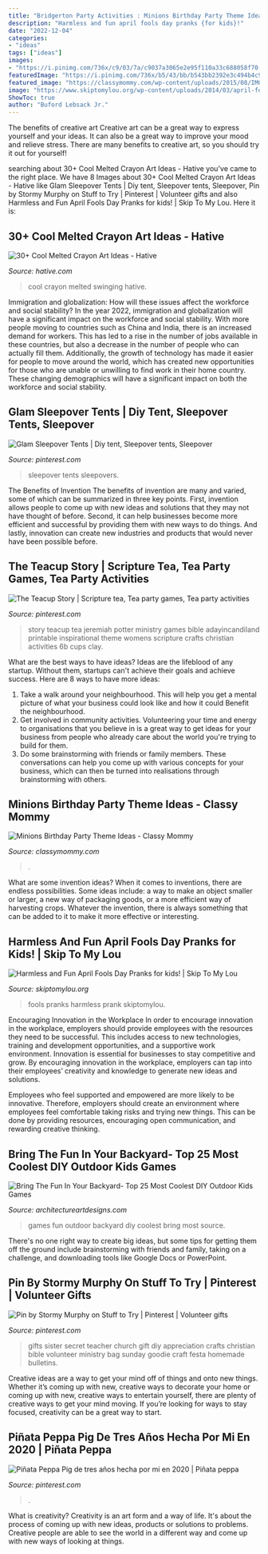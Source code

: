 ```yaml
---
title: "Bridgerton Party Activities : Minions Birthday Party Theme Ideas"
description: "Harmless and fun april fools day pranks {for kids}!"
date: "2022-12-04"
categories:
- "ideas"
tags: ["ideas"]
images:
- "https://i.pinimg.com/736x/c9/03/7a/c9037a3065e2e95f110a33c688058f70.jpg"
featuredImage: "https://i.pinimg.com/736x/b5/43/bb/b543bb2392e3c494b4c9388235113d15.jpg"
featured_image: "https://classymommy.com/wp-content/uploads/2015/08/IMG_0336.jpg"
image: "https://www.skiptomylou.org/wp-content/uploads/2014/03/april-fools-for-kids-1.jpg"
ShowToc: true
author: "Buford Lebsack Jr."
---
```



The benefits of creative art
Creative art can be a great way to express yourself and your ideas. It can also be a great way to improve your mood and relieve stress. There are many benefits to creative art, so you should try it out for yourself!

	

		
searching about 30+ Cool Melted Crayon Art Ideas - Hative you've came to the right place. We have 8 Images about 30+ Cool Melted Crayon Art Ideas - Hative like Glam Sleepover Tents | Diy tent, Sleepover tents, Sleepover, Pin by Stormy Murphy on Stuff to Try | Pinterest | Volunteer gifts and also Harmless and Fun April Fools Day Pranks for kids! | Skip To My Lou. Here it is:
		
    
## 30+ Cool Melted Crayon Art Ideas - Hative

<img loading=lazy src="https://hative.com/wp-content/uploads/2014/04/melted-crayon-art/16-girl-swinging.jpg" onerror="this.onerror=null;this.src='https://tse3.mm.bing.net/th?id=OIP.mtToqc8gxJVeDjf_11pDoAHaJ4&amp;pid=15.1';" alt="30+ Cool Melted Crayon Art Ideas - Hative">

_Source: hative.com_

>cool crayon melted swinging hative. 

	

Immigration and globalization: How will these issues affect the workforce and social stability?
In the year 2022, immigration and globalization will have a significant impact on the workforce and social stability. With more people moving to countries such as China and India, there is an increased demand for workers. This has led to a rise in the number of jobs available in these countries, but also a decrease in the number of people who can actually fill them. Additionally, the growth of technology has made it easier for people to move around the world, which has created new opportunities for those who are unable or unwilling to find work in their home country. These changing demographics will have a significant impact on both the workforce and social stability.

    
## Glam Sleepover Tents | Diy Tent, Sleepover Tents, Sleepover

<img loading=lazy src="https://i.pinimg.com/736x/c9/03/7a/c9037a3065e2e95f110a33c688058f70.jpg" onerror="this.onerror=null;this.src='https://tse4.mm.bing.net/th?id=OIP.9UihzsQP10r9VW2f_2haOgHaJ3&amp;pid=15.1';" alt="Glam Sleepover Tents | Diy tent, Sleepover tents, Sleepover">

_Source: pinterest.com_

>sleepover tents sleepovers. 

	

The Benefits of Invention
The benefits of invention are many and varied, some of which can be summarized in three key points. First, invention allows people to come up with new ideas and solutions that they may not have thought of before. Second, it can help businesses become more efficient and successful by providing them with new ways to do things. And lastly, innovation can create new industries and products that would never have been possible before.

    
## The Teacup Story | Scripture Tea, Tea Party Games, Tea Party Activities

<img loading=lazy src="https://i.pinimg.com/736x/1d/33/e5/1d33e526808a604c5368a2ce77b0c13c.jpg" onerror="this.onerror=null;this.src='https://tse3.mm.bing.net/th?id=OIP.6I3Tfknk7jHM_mptvv47BAHaLH&amp;pid=15.1';" alt="The Teacup Story | Scripture tea, Tea party games, Tea party activities">

_Source: pinterest.com_

>story teacup tea jeremiah potter ministry games bible adayincandiland printable inspirational theme womens scripture crafts christian activities 6b cups clay. 

	

What are the best ways to have ideas?
Ideas are the lifeblood of any startup. Without them, startups can't achieve their goals and achieve success. Here are 8 ways to have more ideas:
1. Take a walk around your neighbourhood. This will help you get a mental picture of what your business could look like and how it could Benefit the neighbourhood.
2. Get involved in community activities. Volunteering your time and energy to organisations that you believe in is a great way to get ideas for your business from people who already care about the world you're trying to build for them. 
3. Do some brainstorming with friends or family members. These conversations can help you come up with various concepts for your business, which can then be turned into realisations through brainstorming with others. 

    
## Minions Birthday Party Theme Ideas - Classy Mommy

<img loading=lazy src="https://classymommy.com/wp-content/uploads/2015/08/IMG_0336.jpg" onerror="this.onerror=null;this.src='https://tse3.mm.bing.net/th?id=OIP.EeCMJwmRcwA-KeoIb0oVSgHaJ4&amp;pid=15.1';" alt="Minions Birthday Party Theme Ideas - Classy Mommy">

_Source: classymommy.com_

>. 

	

What are some invention ideas?
When it comes to inventions, there are endless possibilities. Some ideas include: a way to make an object smaller or larger, a new way of packaging goods, or a more efficient way of harvesting crops. Whatever the invention, there is always something that can be added to it to make it more effective or interesting.

    
## Harmless And Fun April Fools Day Pranks for Kids! | Skip To My Lou

<img loading=lazy src="https://www.skiptomylou.org/wp-content/uploads/2014/03/april-fools-for-kids-1.jpg" onerror="this.onerror=null;this.src='https://tse2.mm.bing.net/th?id=OIP.8OjxnwrztxjrcvCyooFV3wHaKl&amp;pid=15.1';" alt="Harmless and Fun April Fools Day Pranks for kids! | Skip To My Lou">

_Source: skiptomylou.org_

>fools pranks harmless prank skiptomylou. 

	

Encouraging Innovation in the Workplace
In order to encourage innovation in the workplace, employers should provide employees with the resources they need to be successful. This includes access to new technologies, training and development opportunities, and a supportive work environment.
Innovation is essential for businesses to stay competitive and grow. By encouraging innovation in the workplace, employers can tap into their employees’ creativity and knowledge to generate new ideas and solutions.

Employees who feel supported and empowered are more likely to be innovative. Therefore, employers should create an environment where employees feel comfortable taking risks and trying new things. This can be done by providing resources, encouraging open communication, and rewarding creative thinking.

    
## Bring The Fun In Your Backyard- Top 25 Most Coolest DIY Outdoor Kids Games

<img loading=lazy src="https://www.architectureartdesigns.com/wp-content/uploads/2015/04/232.jpg" onerror="this.onerror=null;this.src='https://tse3.mm.bing.net/th?id=OIP.kIthIT88o_hIGQC-y82VzAHaLS&amp;pid=15.1';" alt="Bring The Fun In Your Backyard- Top 25 Most Coolest DIY Outdoor Kids Games">

_Source: architectureartdesigns.com_

>games fun outdoor backyard diy coolest bring most source. 

	

There's no one right way to create big ideas, but some tips for getting them off the ground include brainstorming with friends and family, taking on a challenge, and downloading tools like Google Docs or PowerPoint.

    
## Pin By Stormy Murphy On Stuff To Try | Pinterest | Volunteer Gifts

<img loading=lazy src="https://i.pinimg.com/736x/b5/43/bb/b543bb2392e3c494b4c9388235113d15.jpg" onerror="this.onerror=null;this.src='https://tse3.mm.bing.net/th?id=OIP.1qXtyoHrFHJhE-M71umwewHaNL&amp;pid=15.1';" alt="Pin by Stormy Murphy on Stuff to Try | Pinterest | Volunteer gifts">

_Source: pinterest.com_

>gifts sister secret teacher church gift diy appreciation crafts christian bible volunteer ministry bag sunday goodie craft festa homemade bulletins. 

	

Creative ideas are a way to get your mind off of things and onto new things. Whether it’s coming up with new, creative ways to decorate your home or coming up with new, creative ways to entertain yourself, there are plenty of creative ways to get your mind moving. If you’re looking for ways to stay focused, creativity can be a great way to start.

    
## Piñata Peppa Pig De Tres Años Hecha Por Mi En 2020 | Piñata Peppa

<img loading=lazy src="https://i.pinimg.com/736x/56/a2/d0/56a2d0d966a3d299fb3907ef689f380a.jpg" onerror="this.onerror=null;this.src='https://tse1.mm.bing.net/th?id=OIP.hYIE8jxDa7Fv05PIC-cCkwHaMV&amp;pid=15.1';" alt="Piñata Peppa Pig de tres años hecha por mi en 2020 | Piñata peppa">

_Source: pinterest.com_

>. 

	

What is creativity?
Creativity is an art form and a way of life. It's about the process of coming up with new ideas, products or solutions to problems. Creative people are able to see the world in a different way and come up with new ways of looking at things.


